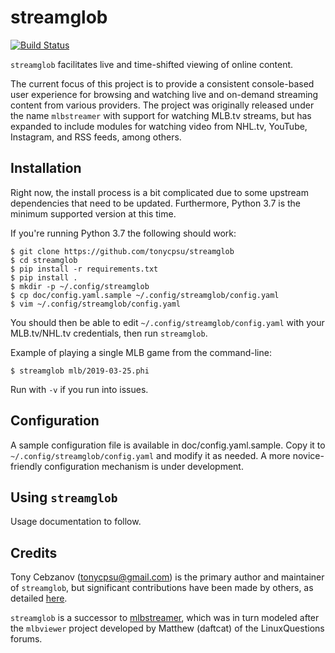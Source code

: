 streamglob
==========

[![Build Status](https://travis-ci.org/tonycpsu/streamglob.svg?branch=master)](https://travis-ci.org/tonycpsu/streamglob )

`streamglob` facilitates live and time-shifted viewing of online content.

The current focus of this project is to provide a consistent console-based user
experience for browsing and watching live and on-demand streaming content from
various providers.  The project was originally released under the name
`mlbstreamer` with support for watching MLB.tv streams, but has expanded to
include modules for watching video from NHL.tv, YouTube, Instagram, and RSS
feeds, among others.

Installation
------------

Right now, the install process is a bit complicated due to some upstream
dependencies that need to be updated.  Furthermore, Python 3.7 is the minimum
supported version at this time.

If you're running Python 3.7 the following should work:

    $ git clone https://github.com/tonycpsu/streamglob
    $ cd streamglob
    $ pip install -r requirements.txt
    $ pip install .
    $ mkdir -p ~/.config/streamglob
    $ cp doc/config.yaml.sample ~/.config/streamglob/config.yaml
    $ vim ~/.config/streamglob/config.yaml

You should then be able to edit `~/.config/streamglob/config.yaml` with your
MLB.tv/NHL.tv credentials, then run `streamglob`.

Example of playing a single MLB game from the command-line:

    $ streamglob mlb/2019-03-25.phi

Run with `-v` if you run into issues.

Configuration
-------------

A sample configuration file is available in doc/config.yaml.sample.  Copy it to
`~/.config/streamglob/config.yaml` and modify it as needed.  A more
novice-friendly configuration mechanism is under development.

Using `streamglob`
------------------

Usage documentation to follow.

Credits
-------

Tony Cebzanov (<tonycpsu@gmail.com>) is the primary author and maintainer of
`streamglob`, but significant contributions have been made by others, as
detailed [here](https://github.com/tonycpsu/mlbstreamer/graphs/contributors).

`streamglob` is a successor to
[mlbstreamer](https://github.com/tonycpsu/mlbstreamer), which was in turn
modeled after the `mlbviewer` project developed by Matthew (daftcat) of the
LinuxQuestions forums.
